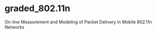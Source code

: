 graded_802.11n
==============

On-line Measurement and Modeling of Packet Delivery in Mobile 802.11n Networks